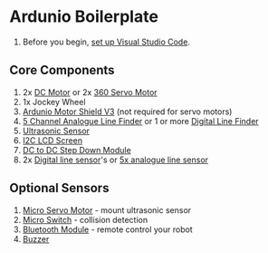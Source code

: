# Ardunio Boilerplate
1. Before you begin, [set up Visual Studio Code](https://github.com/TempeHS/VisualStudioCodeSetup).

## Core Components
1. 2x [DC Motor]() or 2x [360 Servo Motor]()
2. 1x Jockey Wheel
3. [Ardunio Motor Shield V3](https://store.arduino.cc/products/arduino-motor-shield-rev3) (not required for servo motors)
4. [5 Channel Analogue Line Finder]() or 1 or more [Digital Line Finder]()
5. [Ultrasonic Sensor]()
6. [I2C LCD Screen]()
7. [DC to DC Step Down Module]()
8. 2x [Digital line sensor]()'s or [5x analogue line sensor]()


## Optional Sensors
1. [Micro Servo Motor]() - mount ultrasonic sensor
2. [Micro Switch]() - collision detection
3. [Bluetooth Module]() - remote control your robot
4. [Buzzer]()